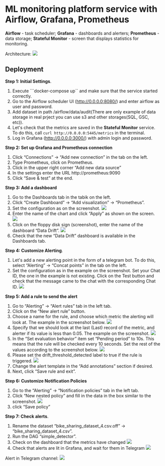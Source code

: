 # ML monitoring platform service with Airflow, Grafana, Prometheus

**Airflow** - task scheduler;
**Grafana** - dashboards and alerters;
**Prometheus** - data storage;
**Stateful Monitor** - screen that displays statistics for monitoring. 

Architecture:
![](images/arch.png)

## Deployment 

**Step 1: Initial Settings**.
1. Execute ```docker-compose up`` and make sure that the service started correctly.
2. Go to the Airflow scheduler UI (http://0.0.0.0:8080/) and enter airflow as user and password.
3. Add dataset in path /airflow/data/audit(There are only example of data storage in real prject you can use s3 and other storages(SQL, GSC, etc)).
4. Let's check that the metrics are saved in the __Stateful Monitor__ service. To do this, call ```curl http://0.0.0.0:5445/metrics``` in the terminal.
5. Log in Grafana (http://0.0.0.0:3000/) with admin login and password.

**Step 2: Set up Grafana and Prometheus connection**
1. Click “Connections” -> “Add new connection” in the tab on the left.
2. Type Prometheus, click on Prometheus.
3. Click in the upper right corner “Add new data source”
4. In the settings enter the URL http://prometheus:9090
5. Click “Save & test” at the end.


**Step 3: Add a dashboard**
1. Go to the Dashboards tab in the tabik on the left.
2. Click “Create Dashboard” -> “Add visualization” -> “Prometheus”.
3. Set the configuration as on the screenshot.
![](images/dash_1.png)
4. Enter the name of the chart and click “Apply” as shown on the screen.
![](images/dash_2.png)
5. Click on the floppy disk sign (screenshot), enter the name of the dashboard “Data Drift”.
![](images/dash_3.png)
6. Check that the new “Data Drift” dashboard is available in the Dashboards tab.


**Step 4: Customize Alerting**.
1. Let's add a new alerting point in the form of a telegram bot. To do this, select “Alerting” -> “Concat points” in the tab on the left.
2. Set the configuration as in the example on the screenshot. Set your Chat ID, the one in the example is not existing. Click on the Test button and check that the message came to the chat with the corresponding Chat ID.
![](images/dash_4.png)

**Step 5: Add a rule to send the alert**
1. Go to “Alerting” -> “Alert rules” tab in the left tab.
2. Click on the “New alert rule” button.
3. Choose a name for the rule, and choose which metric the alerting will look at. The example in the screenshot below.
![](images/dash_5.png)
4. Specify that we should look at the last (Last) record of the metric, and alerter if its value is less than 0.05. The example on the screenshot.
![](images/dash_6.png)
4. In the “Set evaluation behavior” item set “Pending period” to 10s. This means that the rule will be checked every 10 seconds. Set the rest of the values according to the screenshot below.
![](images/dash_8.png)
5. Please set the drift_threshold_detected label to true if the rule is triggered.
![](images/dash_7.png)
6. Change the alert template in the “Add annotations” section if desired.
7. Next, click “Save rule and exit”.


**Step 6: Customize Notification Policies**
1. Go to the “Alerting” -> “Notification policies” tab in the left tab.
2. Click “New nested policy” and fill in the data in the box similar to the screenshot.
![](images/dash_9.png)
3. click “Save policy”


**Step 7: Check alerts**.
1. Rename the dataset “bike_sharing_dataset_4.csv.off” -> “bike_sharing_dataset_4.csv”.
2. Run the DAG “simple_detector”.
3. Check on the dashboard that the metrics have changed
![](images/dash_10.png)
4. Check that alerts are lit in Grafana, and wait for them in Telegram
![](images/dash_11.png)

Alert in Telegram channel:
![](images/dash_12.png)